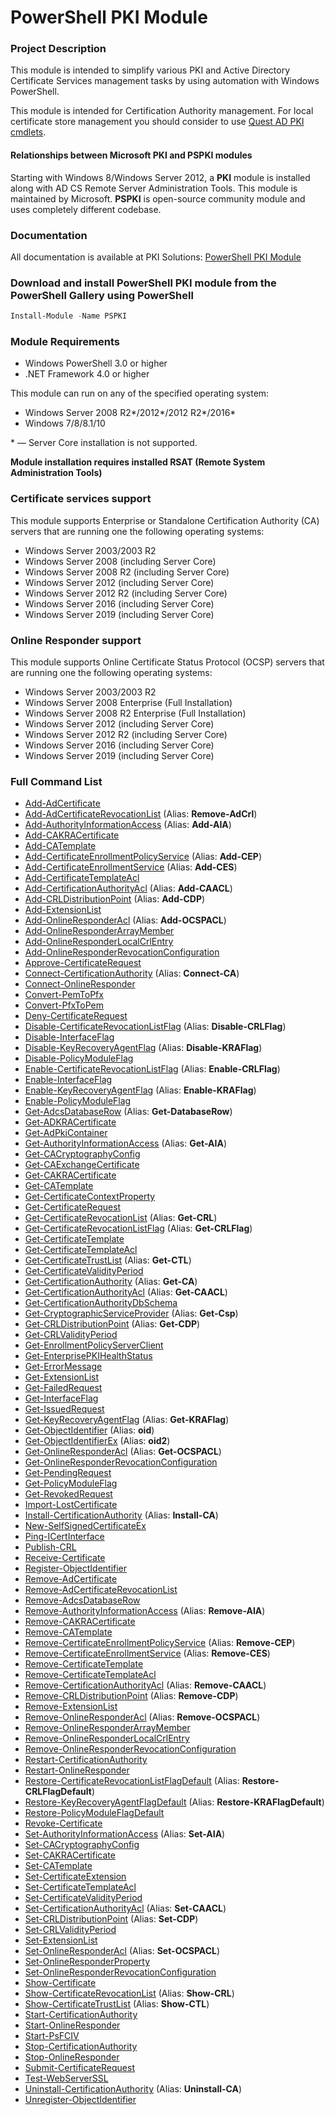 # PowerShell PKI Module

### Project Description

This module is intended to simplify various PKI and Active Directory Certificate Services management tasks by using automation with Windows PowerShell.

This module is intended for Certification Authority management. For local certificate store management you should consider to use [Quest AD PKI cmdlets](http://www.quest.com/powershell/activeroles-server.aspx).

#### Relationships between Microsoft PKI and PSPKI modules

Starting with Windows 8/Windows Server 2012, a **PKI** module is installed along with AD CS Remote Server Administration Tools. This module is maintained by Microsoft. **PSPKI** is open-source community module and uses completely different codebase.

### Documentation

All documentation is available at PKI Solutions: [PowerShell PKI Module](https://www.pkisolutions.com/tools/pspki/)

### Download and install PowerShell PKI module from the PowerShell Gallery using PowerShell
```PowerShell
Install-Module -Name PSPKI
```


### Module Requirements

* Windows PowerShell 3.0 or higher
* .NET Framework 4.0 or higher

This module can run on any of the specified operating system:
* Windows Server 2008 R2\*/2012\*/2012 R2\*/2016\*
* Windows 7/8/8.1/10

\* — Server Core installation is not supported.

**Module installation requires installed RSAT (Remote System Administration Tools)**

### Certificate services support

This module supports Enterprise or Standalone Certification Authority (CA) servers that are running one the following operating systems:
* Windows Server 2003/2003 R2
* Windows Server 2008 (including Server Core)
* Windows Server 2008 R2 (including Server Core)
* Windows Server 2012 (including Server Core)
* Windows Server 2012 R2 (including Server Core)
* Windows Server 2016 (including Server Core)
* Windows Server 2019 (including Server Core)

### Online Responder support

This module supports Online Certificate Status Protocol (OCSP) servers that are running one the following operating systems:
* Windows Server 2003/2003 R2
* Windows Server 2008 Enterprise (Full Installation)
* Windows Server 2008 R2 Enterprise (Full Installation)
* Windows Server 2012 (including Server Core)
* Windows Server 2012 R2 (including Server Core)
* Windows Server 2016 (including Server Core)
* Windows Server 2019 (including Server Core)

### Full Command List ###
* [Add-AdCertificate](https://www.pkisolutions.com/tools/pspki/Add-AdCertificate)
* [Add-AdCertificateRevocationList](https://www.pkisolutions.com/tools/pspki/Add-AdCertificateRevocationList) (Alias: **Remove-AdCrl**)
* [Add-AuthorityInformationAccess](https://www.pkisolutions.com/tools/pspki/Add-AuthorityInformationAccess) (Alias: **Add-AIA**)
* [Add-CAKRACertificate](https://www.pkisolutions.com/tools/pspki/Add-CAKRACertificate)
* [Add-CATemplate](https://www.pkisolutions.com/tools/pspki/Add-CATemplate)
* [Add-CertificateEnrollmentPolicyService](https://www.pkisolutions.com/tools/pspki/Add-CertificateEnrollmentPolicyService) (Alias: **Add-CEP**)
* [Add-CertificateEnrollmentService](https://www.pkisolutions.com/tools/pspki/Add-CertificateEnrollmentService) (Alias: **Add-CES**)
* [Add-CertificateTemplateAcl](https://www.pkisolutions.com/tools/pspki/Add-CertificateTemplateAcl)
* [Add-CertificationAuthorityAcl](https://www.pkisolutions.com/tools/pspki/Add-CertificationAuthorityAcl) (Alias: **Add-CAACL**)
* [Add-CRLDistributionPoint](https://www.pkisolutions.com/tools/pspki/Add-CRLDistributionPoint) (Alias: **Add-CDP**)
* [Add-ExtensionList](https://www.pkisolutions.com/tools/pspki/Add-ExtensionList)
* [Add-OnlineResponderAcl](https://www.pkisolutions.com/tools/pspki/Add-OnlineResponderAcl) (Alias: **Add-OCSPACL**)
* [Add-OnlineResponderArrayMember](https://www.pkisolutions.com/tools/pspki/Add-OnlineResponderArrayMember)
* [Add-OnlineResponderLocalCrlEntry](https://www.pkisolutions.com/tools/pspki/Add-OnlineResponderLocalCrlEntry)
* [Add-OnlineResponderRevocationConfiguration](https://www.pkisolutions.com/tools/pspki/Add-OnlineResponderRevocationConfiguration)
* [Approve-CertificateRequest](https://www.pkisolutions.com/tools/pspki/Approve-CertificateRequest)
* [Connect-CertificationAuthority](https://www.pkisolutions.com/tools/pspki/Connect-CertificationAuthority) (Alias: **Connect-CA**)
* [Connect-OnlineResponder](https://www.pkisolutions.com/tools/pspki/Connect-OnlineResponder)
* [Convert-PemToPfx](https://www.pkisolutions.com/tools/pspki/Convert-PemToPfx)
* [Convert-PfxToPem](https://www.pkisolutions.com/tools/pspki/Convert-PfxToPem)
* [Deny-CertificateRequest](https://www.pkisolutions.com/tools/pspki/Deny-CertificateRequest)
* [Disable-CertificateRevocationListFlag](https://www.pkisolutions.com/tools/pspki/Disable-CertificateRevocationListFlag) (Alias: **Disable-CRLFlag**)
* [Disable-InterfaceFlag](https://www.pkisolutions.com/tools/pspki/Disable-InterfaceFlag)
* [Disable-KeyRecoveryAgentFlag](https://www.pkisolutions.com/tools/pspki/Disable-KeyRecoveryAgentFlag) (Alias: **Disable-KRAFlag**)
* [Disable-PolicyModuleFlag](https://www.pkisolutions.com/tools/pspki/Disable-PolicyModuleFlag)
* [Enable-CertificateRevocationListFlag](https://www.pkisolutions.com/tools/pspki/Enable-CertificateRevocationListFlag) (Alias: **Enable-CRLFlag**)
* [Enable-InterfaceFlag](https://www.pkisolutions.com/tools/pspki/Enable-InterfaceFlag)
* [Enable-KeyRecoveryAgentFlag](https://www.pkisolutions.com/tools/pspki/Enable-KeyRecoveryAgentFlag) (Alias: **Enable-KRAFlag**)
* [Enable-PolicyModuleFlag](https://www.pkisolutions.com/tools/pspki/Enable-PolicyModuleFlag)
* [Get-AdcsDatabaseRow](https://www.pkisolutions.com/tools/pspki/Get-AdcsDatabaseRow) (Alias: **Get-DatabaseRow**)
* [Get-ADKRACertificate](https://www.pkisolutions.com/tools/pspki/Get-ADKRACertificate)
* [Get-AdPkiContainer](https://www.pkisolutions.com/tools/pspki/Get-AdPkiContainer)
* [Get-AuthorityInformationAccess](https://www.pkisolutions.com/tools/pspki/Get-AuthorityInformationAccess) (Alias: **Get-AIA**)
* [Get-CACryptographyConfig](https://www.pkisolutions.com/tools/pspki/Get-CACryptographyConfig)
* [Get-CAExchangeCertificate](https://www.pkisolutions.com/tools/pspki/Get-CAExchangeCertificate)
* [Get-CAKRACertificate](https://www.pkisolutions.com/tools/pspki/Get-CAKRACertificate)
* [Get-CATemplate](https://www.pkisolutions.com/tools/pspki/Get-CATemplate)
* [Get-CertificateContextProperty](https://www.pkisolutions.com/tools/pspki/Get-CertificateContextProperty)
* [Get-CertificateRequest](https://www.pkisolutions.com/tools/pspki/Get-CertificateRequest)
* [Get-CertificateRevocationList](https://www.pkisolutions.com/tools/pspki/Get-CertificateRevocationList) (Alias: **Get-CRL**)
* [Get-CertificateRevocationListFlag](https://www.pkisolutions.com/tools/pspki/Get-CertificateRevocationListFlag) (Alias: **Get-CRLFlag**)
* [Get-CertificateTemplate](https://www.pkisolutions.com/tools/pspki/Get-CertificateTemplate)
* [Get-CertificateTemplateAcl](https://www.pkisolutions.com/tools/pspki/Get-CertificateTemplateAcl)
* [Get-CertificateTrustList](https://www.pkisolutions.com/tools/pspki/Get-CertificateTrustList) (Alias: **Get-CTL**)
* [Get-CertificateValidityPeriod](https://www.pkisolutions.com/tools/pspki/Get-CertificateValidityPeriod)
* [Get-CertificationAuthority](https://www.pkisolutions.com/tools/pspki/Get-CertificationAuthority) (Alias: **Get-CA**)
* [Get-CertificationAuthorityAcl](https://www.pkisolutions.com/tools/pspki/Get-CertificationAuthorityAcl) (Alias: **Get-CAACL**)
* [Get-CertificationAuthorityDbSchema](https://www.pkisolutions.com/tools/pspki/Get-CertificationAuthorityDbSchema)
* [Get-CryptographicServiceProvider](https://www.pkisolutions.com/tools/pspki/Get-CryptographicServiceProvider) (Alias: **Get-Csp**)
* [Get-CRLDistributionPoint](https://www.pkisolutions.com/tools/pspki/Get-CRLDistributionPoint) (Alias: **Get-CDP**)
* [Get-CRLValidityPeriod](https://www.pkisolutions.com/tools/pspki/Get-CRLValidityPeriod)
* [Get-EnrollmentPolicyServerClient](https://www.pkisolutions.com/tools/pspki/Get-EnrollmentPolicyServerClient)
* [Get-EnterprisePKIHealthStatus](https://www.pkisolutions.com/tools/pspki/Get-EnterprisePKIHealthStatus)
* [Get-ErrorMessage](https://www.pkisolutions.com/tools/pspki/Get-ErrorMessage)
* [Get-ExtensionList](https://www.pkisolutions.com/tools/pspki/Get-ExtensionList)
* [Get-FailedRequest](https://www.pkisolutions.com/tools/pspki/Get-FailedRequest)
* [Get-InterfaceFlag](https://www.pkisolutions.com/tools/pspki/Get-InterfaceFlag)
* [Get-IssuedRequest](https://www.pkisolutions.com/tools/pspki/Get-IssuedRequest)
* [Get-KeyRecoveryAgentFlag](https://www.pkisolutions.com/tools/pspki/Get-KeyRecoveryAgentFlag) (Alias: **Get-KRAFlag**)
* [Get-ObjectIdentifier](https://www.pkisolutions.com/tools/pspki/Get-ObjectIdentifier) (Alias: **oid**)
* [Get-ObjectIdentifierEx](https://www.pkisolutions.com/tools/pspki/Get-ObjectIdentifierEx) (Alias: **oid2**)
* [Get-OnlineResponderAcl](https://www.pkisolutions.com/tools/pspki/Get-OnlineResponderAcl) (Alias: **Get-OCSPACL**)
* [Get-OnlineResponderRevocationConfiguration](https://www.pkisolutions.com/tools/pspki/Get-OnlineResponderRevocationConfiguration)
* [Get-PendingRequest](https://www.pkisolutions.com/tools/pspki/Get-PendingRequest)
* [Get-PolicyModuleFlag](https://www.pkisolutions.com/tools/pspki/Get-PolicyModuleFlag)
* [Get-RevokedRequest](https://www.pkisolutions.com/tools/pspki/Get-RevokedRequest)
* [Import-LostCertificate](https://www.pkisolutions.com/tools/pspki/Import-LostCertificate)
* [Install-CertificationAuthority](https://www.pkisolutions.com/tools/pspki/Install-CertificationAuthority) (Alias: **Install-CA**)
* [New-SelfSignedCertificateEx](https://www.pkisolutions.com/tools/pspki/New-SelfSignedCertificateEx)
* [Ping-ICertInterface](https://www.pkisolutions.com/tools/pspki/Ping-ICertInterface)
* [Publish-CRL](https://www.pkisolutions.com/tools/pspki/Publish-CRL)
* [Receive-Certificate](https://www.pkisolutions.com/tools/pspki/Receive-Certificate)
* [Register-ObjectIdentifier](https://www.pkisolutions.com/tools/pspki/Register-ObjectIdentifier)
* [Remove-AdCertificate](https://www.pkisolutions.com/tools/pspki/Remove-AdCertificate)
* [Remove-AdCertificateRevocationList](https://www.pkisolutions.com/tools/pspki/Remove-AdCertificateRevocationList)
* [Remove-AdcsDatabaseRow](https://www.pkisolutions.com/tools/pspki/Remove-AdcsDatabaseRow)
* [Remove-AuthorityInformationAccess](https://www.pkisolutions.com/tools/pspki/Remove-AuthorityInformationAccess) (Alias: **Remove-AIA**)
* [Remove-CAKRACertificate](https://www.pkisolutions.com/tools/pspki/Remove-CAKRACertificate)
* [Remove-CATemplate](https://www.pkisolutions.com/tools/pspki/Remove-CATemplate)
* [Remove-CertificateEnrollmentPolicyService](https://www.pkisolutions.com/tools/pspki/Remove-CertificateEnrollmentPolicyService) (Alias: **Remove-CEP**)
* [Remove-CertificateEnrollmentService](https://www.pkisolutions.com/tools/pspki/Remove-CertificateEnrollmentService) (Alias: **Remove-CES**)
* [Remove-CertificateTemplate](https://www.pkisolutions.com/tools/pspki/Remove-CertificateTemplate)
* [Remove-CertificateTemplateAcl](https://www.pkisolutions.com/tools/pspki/Remove-CertificateTemplateAcl)
* [Remove-CertificationAuthorityAcl](https://www.pkisolutions.com/tools/pspki/Remove-CertificationAuthorityAcl) (Alias: **Remove-CAACL**)
* [Remove-CRLDistributionPoint](https://www.pkisolutions.com/tools/pspki/Remove-CRLDistributionPoint) (Alias: **Remove-CDP**)
* [Remove-ExtensionList](https://www.pkisolutions.com/tools/pspki/Remove-ExtensionList)
* [Remove-OnlineResponderAcl](https://www.pkisolutions.com/tools/pspki/Remove-OnlineResponderAcl) (Alias: **Remove-OCSPACL**)
* [Remove-OnlineResponderArrayMember](https://www.pkisolutions.com/tools/pspki/Remove-OnlineResponderArrayMember)
* [Remove-OnlineResponderLocalCrlEntry](https://www.pkisolutions.com/tools/pspki/Remove-OnlineResponderLocalCrlEntry)
* [Remove-OnlineResponderRevocationConfiguration](https://www.pkisolutions.com/tools/pspki/Remove-OnlineResponderRevocationConfiguration)
* [Restart-CertificationAuthority](https://www.pkisolutions.com/tools/pspki/Restart-CertificationAuthority)
* [Restart-OnlineResponder](https://www.pkisolutions.com/tools/pspki/Restart-OnlineResponder)
* [Restore-CertificateRevocationListFlagDefault](https://www.pkisolutions.com/tools/pspki/Restore-CertificateRevocationListFlagDefault) (Alias: **Restore-CRLFlagDefault**)
* [Restore-KeyRecoveryAgentFlagDefault](https://www.pkisolutions.com/tools/pspki/Restore-KeyRecoveryAgentFlagDefault) (Alias: **Restore-KRAFlagDefault**)
* [Restore-PolicyModuleFlagDefault](https://www.pkisolutions.com/tools/pspki/Restore-PolicyModuleFlagDefault)
* [Revoke-Certificate](https://www.pkisolutions.com/tools/pspki/Revoke-Certificate)
* [Set-AuthorityInformationAccess](https://www.pkisolutions.com/tools/pspki/Set-AuthorityInformationAccess) (Alias: **Set-AIA**)
* [Set-CACryptographyConfig](https://www.pkisolutions.com/tools/pspki/Set-CACryptographyConfig)
* [Set-CAKRACertificate](https://www.pkisolutions.com/tools/pspki/Set-CAKRACertificate)
* [Set-CATemplate](https://www.pkisolutions.com/tools/pspki/Set-CATemplate)
* [Set-CertificateExtension](https://www.pkisolutions.com/tools/pspki/Set-CertificateExtension)
* [Set-CertificateTemplateAcl](https://www.pkisolutions.com/tools/pspki/Set-CertificateTemplateAcl)
* [Set-CertificateValidityPeriod](https://www.pkisolutions.com/tools/pspki/Set-CertificateValidityPeriod)
* [Set-CertificationAuthorityAcl](https://www.pkisolutions.com/tools/pspki/Set-CertificationAuthorityAcl) (Alias: **Set-CAACL**)
* [Set-CRLDistributionPoint](https://www.pkisolutions.com/tools/pspki/Set-CRLDistributionPoint) (Alias: **Set-CDP**)
* [Set-CRLValidityPeriod](https://www.pkisolutions.com/tools/pspki/Set-CRLValidityPeriod)
* [Set-ExtensionList](https://www.pkisolutions.com/tools/pspki/Set-ExtensionList)
* [Set-OnlineResponderAcl](https://www.pkisolutions.com/tools/pspki/Set-OnlineResponderAcl) (Alias: **Set-OCSPACL**)
* [Set-OnlineResponderProperty](https://www.pkisolutions.com/tools/pspki/Set-OnlineResponderProperty)
* [Set-OnlineResponderRevocationConfiguration](https://www.pkisolutions.com/tools/pspki/Set-OnlineResponderRevocationConfiguration)
* [Show-Certificate](https://www.pkisolutions.com/tools/pspki/Show-Certificate)
* [Show-CertificateRevocationList](https://www.pkisolutions.com/tools/pspki/Show-CertificateRevocationList) (Alias: **Show-CRL**)
* [Show-CertificateTrustList](https://www.pkisolutions.com/tools/pspki/Show-CertificateTrustList) (Alias: **Show-CTL**)
* [Start-CertificationAuthority](https://www.pkisolutions.com/tools/pspki/Start-CertificationAuthority)
* [Start-OnlineResponder](https://www.pkisolutions.com/tools/pspki/Start-OnlineResponder)
* [Start-PsFCIV](https://www.pkisolutions.com/tools/pspki/Start-PsFCIV)
* [Stop-CertificationAuthority](https://www.pkisolutions.com/tools/pspki/Stop-CertificationAuthority)
* [Stop-OnlineResponder](https://www.pkisolutions.com/tools/pspki/Stop-OnlineResponder)
* [Submit-CertificateRequest](https://www.pkisolutions.com/tools/pspki/Submit-CertificateRequest)
* [Test-WebServerSSL](https://www.pkisolutions.com/tools/pspki/Test-WebServerSSL)
* [Uninstall-CertificationAuthority](https://www.pkisolutions.com/tools/pspki/Uninstall-CertificationAuthority) (Alias: **Uninstall-CA**)
* [Unregister-ObjectIdentifier](https://www.pkisolutions.com/tools/pspki/Unregister-ObjectIdentifier)
